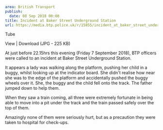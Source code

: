 ```yaml
area: British Transport
publish:
  date: 08 Sep 2018 00:08
title: Incident at Baker Street Underground Station
url: https://media.btp.police.uk/r/15855/incident_at_baker_street_underground_station
```

Tube

View | Download (JPG - 225 KB)

At just before 22.15hrs this evening (Friday 7 September 2018), BTP officers were called to an incident at Baker Street Underground Station.

It appears a lady was walking along the platform, pushing her child in a buggy, whilst looking up at the indicator board. She didn't realise how near she was to the edge of the platform and accidentally pushed the buggy wheels over it. She, the buggy and the child fell onto the track. The father jumped down to help them.

When they saw a train coming, all three were extremely fortunate in being able to move into a pit under the track and the train passed safely over the top of them.

Amazingly none of them were seriously hurt, but as a precaution they were taken to hospital for check-ups.
